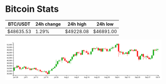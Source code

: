 # Bitcoin Stats

BTC/USDT|24h change|24h high|24h low|
|---|---|---|---|
|$48635.53|1.29%|$49228.08|$46891.00|

<img src="./chart.svg">
